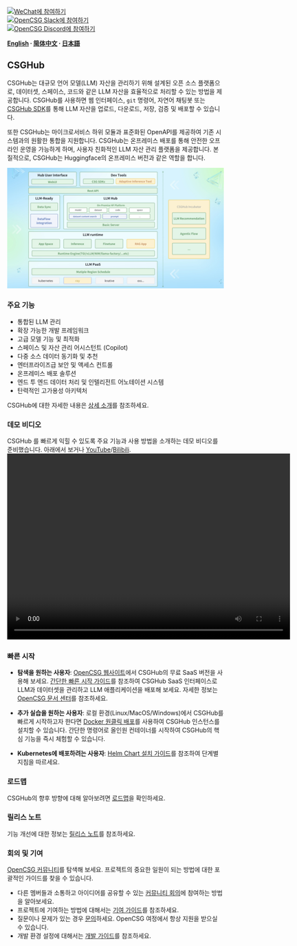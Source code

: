 
[![WeChat에 참여하기](https://img.shields.io/badge/wechat-join_chat-white.svg?logo=wechat&style=social)](./docs/images/wechat-assistant-new.png)  
[![OpenCSG Slack에 참여하기](https://img.shields.io/badge/slack-join_chat-white.svg?logo=slack&style=social)](https://join.slack.com/t/opencsghq/shared_invite/zt-2fmtem7hs-s_RmMeoOIoF1qzslql2q~A)  
[![OpenCSG Discord에 참여하기](https://img.shields.io/badge/discord-join_chat-white.svg?logo=discord&style=social)](https://discord.gg/bXnu4C9BkR)  

**[English](README.md) ∙ [简体中文](README_zh.md) ∙ [日本語](README_jp.md)**

## CSGHub

CSGHub는 대규모 언어 모델(LLM) 자산을 관리하기 위해 설계된 오픈 소스 플랫폼으로, 데이터셋, 스페이스, 코드와 같은 LLM 자산을 효율적으로 처리할 수 있는 방법을 제공합니다. CSGHub를 사용하면 웹 인터페이스, `git` 명령어, 자연어 채팅봇 또는 [CSGHub SDK](https://github.com/OpenCSGs/csghub-sdk)를 통해 LLM 자산을 업로드, 다운로드, 저장, 검증 및 배포할 수 있습니다.

또한 CSGHub는 마이크로서비스 하위 모듈과 표준화된 OpenAPI를 제공하여 기존 시스템과의 원활한 통합을 지원합니다. CSGHub는 온프레미스 배포를 통해 안전한 오프라인 운영을 가능하게 하며, 사용자 친화적인 LLM 자산 관리 플랫폼을 제공합니다. 본질적으로, CSGHub는 Huggingface의 온프레미스 버전과 같은 역할을 합니다.

![CSGHub](./docs/images/csghub_framework.png)

### 주요 기능

- 통합된 LLM 관리
- 확장 가능한 개발 프레임워크
- 고급 모델 기능 및 최적화
- 스페이스 및 자산 관리 어시스턴트 (Copilot)
- 다중 소스 데이터 동기화 및 추천
- 엔터프라이즈급 보안 및 액세스 컨트롤
- 온프레미스 배포 솔루션
- 엔드 투 엔드 데이터 처리 및 인텔리전트 어노테이션 시스템
- 탄력적인 고가용성 아키텍처

CSGHub에 대한 자세한 내용은 [상세 소개](./docs/detailed_intro_en.md)를 참조하세요.

### 데모 비디오

CSGHub 를 빠르게 익힐 수 있도록 주요 기능과 사용 방법을 소개하는 데모 비디오를 준비했습니다. 아래에서 보거나 [YouTube](https://www.youtube.com/watch?v=6LwGQ07qBxU)/[Bilibili](https://www.bilibili.com/video/BV1ynmxY3EXz/).
<video width="658" height="432" src="https://github.com/user-attachments/assets/04f9fa17-9294-44c1-8c4a-4d7b9a5c66fa"></video>

### 빠른 시작

- **탐색을 원하는 사용자**: [OpenCSG 웹사이트](https://opencsg.com)에서 CSGHub의 무료 SaaS 버전을 사용해 보세요. [간단한 빠른 시작 가이드](./docs/csghub_saas_en.md)를 참조하여 CSGHub SaaS 인터페이스로 LLM과 데이터셋을 관리하고 LLM 애플리케이션을 배포해 보세요.
자세한 정보는 [OpenCSG 문서 센터](https://opencsg.com/docs/en/intro)를 참조하세요.

- **추가 실습을 원하는 사용자**: 로컬 환경(Linux/MacOS/Windows)에서 CSGHub를 빠르게 시작하고자 한다면 [Docker 원클릭 배포](https://github.com/OpenCSGs/csghub-installer/tree/main/docker)를 사용하여 CSGHub 인스턴스를 설치할 수 있습니다. 간단한 명령어로 올인원 컨테이너를 시작하여 CSGHub의 핵심 기능을 즉시 체험할 수 있습니다.

- **Kubernetes에 배포하려는 사용자**: [Helm Chart 설치 가이드](https://github.com/OpenCSGs/csghub-installer/tree/main/helm-chart)를 참조하여 단계별 지침을 따르세요.

### 로드맵

CSGHub의 향후 방향에 대해 알아보려면 [로드맵](./docs/roadmap_en.md)을 확인하세요.

### 릴리스 노트

기능 개선에 대한 정보는 [릴리스 노트](./docs/release_notes.md)를 참조하세요.

### 회의 및 기여

[OpenCSG 커뮤니티](https://github.com/OpenCSGs/community)를 탐색해 보세요. 프로젝트의 중요한 일원이 되는 방법에 대한 포괄적인 가이드를 찾을 수 있습니다.

- 다른 멤버들과 소통하고 아이디어를 공유할 수 있는 [커뮤니티 회의](https://github.com/OpenCSGs/community?tab=readme-ov-file#community-meeting)에 참여하는 방법을 알아보세요.  
- 프로젝트에 기여하는 방법에 대해서는 [기여 가이드](https://github.com/OpenCSGs/community/blob/main/guidelines/CONTRIBUTING_en.md)를 참조하세요.  
- 질문이나 문제가 있는 경우 [문의](https://github.com/OpenCSGs/community?tab=readme-ov-file#questions-and-issues)하세요. OpenCSG 여정에서 항상 지원을 받으실 수 있습니다.  
- 개발 환경 설정에 대해서는 [개발 가이드](./docs/setup_en.md)를 참조하세요.
